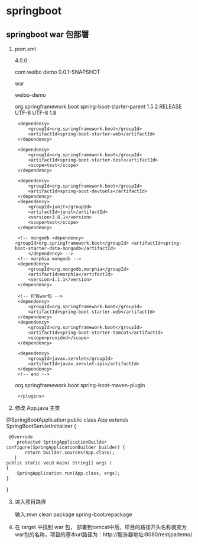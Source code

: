 # springboot

## springboot war 包部署

1. pom.xml

	<project xmlns="http://maven.apache.org/POM/4.0.0" xmlns:xsi="http://www.w3.org/2001/XMLSchema-instance"
	xsi:schemaLocation="http://maven.apache.org/POM/4.0.0 http://maven.apache.org/xsd/maven-4.0.0.xsd">
	<modelVersion>4.0.0</modelVersion>

	<groupId>com.weibo</groupId>
	<artifactId>demo</artifactId>
	<version>0.0.1-SNAPSHOT</version>
	<!-- <packaging>jar</packaging> -->


	<!-- 打成war包 -->
	<packaging>war</packaging>

	<name>weibo-demo</name>

	<parent>
		<groupId>org.springframework.boot</groupId>
		<artifactId>spring-boot-starter-parent</artifactId>
		<version>1.5.2.RELEASE</version>
		<relativePath /> <!-- lookup parent from repository -->
	</parent>

	<properties>
		<project.build.sourceEncoding>UTF-8</project.build.sourceEncoding>
		<project.reporting.outputEncoding>UTF-8</project.reporting.outputEncoding>
		<java.version>1.8</java.version>
	</properties>

	<dependencies>

		<dependency>
			<groupId>org.springframework.boot</groupId>
			<artifactId>spring-boot-starter-web</artifactId>
		</dependency>

		<dependency>
			<groupId>org.springframework.boot</groupId>
			<artifactId>spring-boot-starter-test</artifactId>
			<scope>test</scope>
		</dependency>

		<dependency>
			<groupId>org.springframework.boot</groupId>
			<artifactId>spring-boot-devtools</artifactId>
		</dependency>
		<dependency>
			<groupId>junit</groupId>
			<artifactId>junit</artifactId>
			<version>3.8.1</version>
			<scope>test</scope>
		</dependency>

		<!-- mongodb <dependency> <groupId>org.springframework.boot</groupId> <artifactId>spring-boot-starter-data-mongodb</artifactId> 
			</dependency> -->
		<!-- morphia mongodb -->
		<dependency>
			<groupId>org.mongodb.morphia</groupId>
			<artifactId>morphia</artifactId>
			<version>1.1.1</version>
		</dependency>

		<!-- 打包war包 -->
		<dependency>
			<groupId>org.springframework.boot</groupId>
			<artifactId>spring-boot-starter-web</artifactId>
		</dependency>
		<dependency>
			<groupId>org.springframework.boot</groupId>
			<artifactId>spring-boot-starter-tomcat</artifactId>
			<scope>provided</scope>
		</dependency>
		
		<dependency>
			<groupId>javax.servlet</groupId>
			<artifactId>javax.servlet-api</artifactId>
		</dependency>
		<!-- end -->

	</dependencies>


	 <build>
		<plugins>
			<plugin>
				<groupId>org.springframework.boot</groupId>
				<artifactId>spring-boot-maven-plugin</artifactId>
			</plugin>
			
		</plugins>
	</build> 
	
	
</project>


2. 修改 App.java 主类

@SpringBootApplication
public class App extends SpringBootServletInitializer 
{
	
	 @Override
	    protected SpringApplicationBuilder configure(SpringApplicationBuilder builder) {
	       return builder.sources(App.class);
	   }
    public static void main( String[] args )
    {
    	SpringApplication.run(App.class, args);
    }
}

3. 进入项目路径 

	输入:mvn clean package spring-boot:repackage
	
4. 在 target 中找到 war 包，
	部署到tomcat中后，项目的路径开头名称就变为war包的名称，项目的基本url路径为：http://服务器地址:8080/restjpademo/
